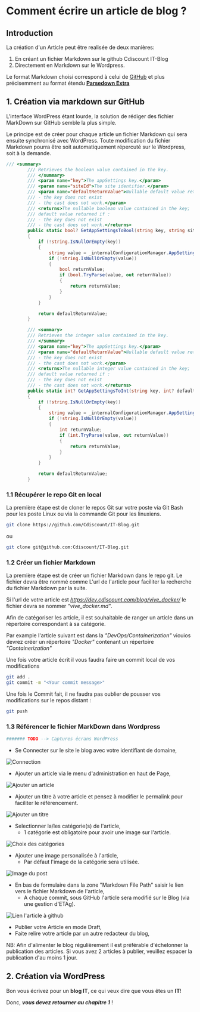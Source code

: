 # Comment écrire un article de blog ?

## Introduction

La création d'un Article peut être realisée de deux manières:

 1. En créant un fichier Markdown sur le github Cdiscount IT-Blog
 2. Directement en Markdown sur le Wordpress.

Le format Markdown choisi correspond à celui de [GitHub](https://guides.github.com/pdfs/markdown-cheatsheet-online.pdf) et plus précisemment au format étendu [**Parsedown Extra**](https://michelf.ca/projects/php-markdown/extra/)

## 1. Création via markdown sur GitHub

L'interface WordPress étant lourde, la solution de rédiger des fichier MarkDown sur GitHub semble la plus simple.

Le principe est de créer pour chaque article un fichier Markdown qui sera ensuite synchronisé avec WordPress. Toute modification du fichier Markdown pourra être soit automatiquement répercuté sur le Wordpress, soit à la demande.

```csharp
/// <summary>
        /// Retrieves the boolean value contained in the key.
        /// </summary>
        /// <param name="key">The appSettings key.</param>
        /// <param name="siteId">The site identifier.</param>
        /// <param name="defaultReturnValue">Nullable default value returned if :
        /// - the key does not exist
        /// - the cast does not work.</param>
        /// <returns>The nullable boolean value contained in the key;
        /// default value returned if :
        /// - the key does not exist
        /// - the cast does not work.</returns>
        public static bool? GetAppSettingsToBool(string key, string siteId, bool? defaultReturnValue)
        {
            if (!string.IsNullOrEmpty(key))
            {
                string value = _internalConfigurationManager.AppSettings[key, siteId];
                if (!string.IsNullOrEmpty(value))
                {
                    bool returnValue;
                    if (bool.TryParse(value, out returnValue))
                    {
                        return returnValue;
                    }
                }
            }

            return defaultReturnValue;
        }

        /// <summary>
        /// Retrieves the integer value contained in the key.
        /// </summary>
        /// <param name="key">The appSettings key.</param>
        /// <param name="defaultReturnValue">Nullable default value returned if :
        /// - the key does not exist
        /// - the cast does not work.</param>
        /// <returns>The nullable integer value contained in the key;
        /// default value returned if :
        /// - the key does not exist
        /// - the cast does not work.</returns>
        public static int? GetAppSettingsToInt(string key, int? defaultReturnValue)
        {
            if (!string.IsNullOrEmpty(key))
            {
                string value = _internalConfigurationManager.AppSettings[key];
                if (!string.IsNullOrEmpty(value))
                {
                    int returnValue;
                    if (int.TryParse(value, out returnValue))
                    {
                        return returnValue;
                    }
                }
            }

            return defaultReturnValue;
        }
```

### 1.1 Récupérer le repo Git en local

La première étape est de cloner le repos Git sur votre poste via Git Bash pour les poste Linux ou via la commande Git pour les linuxiens.

```bash
git clone https://github.com/Cdiscount/IT-Blog.git
```

ou

```bash
git clone git@github.com:Cdiscount/IT-Blog.git
```

### 1.2 Créer un fichier Markdown

La première étape est de créer un fichier Markdown dans le repo git. Le fichier devra être nommé comme L'url de l'article pour faciliter la recherche du fichier Markdown par la suite.

Si l'url de votre article est *https://dev.cdiscount.com/blog/vive_docker/* le fichier devra se nommer *"vive_docker.md"*.

Afin de catégoriser les article, il est souhaitable de ranger un article dans un répertoire correspondant à sa catégorie.

Par example l'article suivant est dans la *"DevOps/Containerization"* viouios devrez créer un répertoire *"Docker"* contenant un répertoire *"Containerization"*

Une fois votre article écrit il vous faudra faire un commit local de vos modifications

```bash
git add .
git commit -m "<Your commit message>"
```

Une fois le Commit fait, il ne faudra pas oublier de pousser vos modifications sur le repos distant :

```bash
git push
```

### 1.3 Référencer le fichier MarkDown dans Wordpress

``` Bash
####### TODO --> Captures écrans WordPress
```

* Se Connecter sur le site le blog avec votre identifiant de domaine,

![Connection](https://github.com/Cdiscount/IT-Blog/raw/master/images/readme/connect.png)

* Ajouter un article via le menu d'administration en haut de Page,

![Ajouter un article](https://github.com/Cdiscount/IT-Blog/raw/master/images/readme/addnew.png)

* Ajouter un titre à votre article et pensez à modifier le permalink pour faciliter le référencement.

![Ajouter un titre](https://github.com/Cdiscount/IT-Blog/raw/master/images/readme/title.png)

* Selectionner la/les catégorie(s) de l'article,
   * 1 catégorie est obligatoire pour avoir une image sur l'article.

![Choix des catégories](https://github.com/Cdiscount/IT-Blog/raw/master/images/readme/cat.png)

* Ajouter une image personalisée à l'article,
  * Par défaut l'image de la catégorie sera utilisée.

![Image du post](https://github.com/Cdiscount/IT-Blog/raw/master/images/readme/selectimage.png)

* En bas de formulaire dans la zone "Markdown File Path" saisir le lien vers le fichier Markdown de l'article,
  * A chaque commit, sous GitHub l'article sera modifié sur le Blog (via une gestion d'ETAg).

![Lien l'article à github](https://github.com/Cdiscount/IT-Blog/raw/master/images/readme/markdown_file_path.png)

* Publier votre Article en mode Draft,
* Faite relire votre article par un autre redacteur du blog,

NB: Afin d'alimenter le blog régulièrement il est préférable d'échelonner la publication des articles. Si vous avez 2 articles à publier, veuillez espacer la publication d'au moins 1 jour.

## 2. Création via WordPress

Bon vous écrivez pour un __blog IT__, ce qui veux dire que vous êtes un __IT__!

Donc, **_vous devez retourner au chapitre 1_** !
